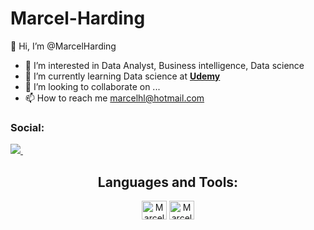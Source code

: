 # Marcel-Harding
👋 Hi, I’m @MarcelHarding
- 👀 I’m interested in Data Analyst, Business intelligence, Data science
- 🌱 I’m currently learning Data science at [**Udemy**](https://www.udemy.com/course/the-data-science-course-complete-data-science-bootcamp/learn/lecture/10773874?start=15#overview)
- 💞️ I’m looking to collaborate on ...
- 📫 How to reach me marcelhl@hotmail.com

<h3>Social:</h3>
<p>
  <a href="https://www.linkedin.com/in/marcel-harding/">
  <img src="https://img.shields.io/badge/LinkedIn-0077B5?style=for-the-badge&logo=linkedin&logoColor=white" />        
  </a>&nbsp;&nbsp;
</p>

        

<h2 align="center">Languages and Tools:</h2>
<p align="center"> <img align="center" alt="Marcel-Py" height="30" width="40" src="https://cdn.jsdelivr.net/gh/devicons/devicon/icons/python/python-original.svg"/s />
   <img align="center" alt="Marcel-MySQL" height="30" width="40" src="https://cdn.jsdelivr.net/gh/devicons/devicon/icons/mysql/mysql-original.svg" /> </p>
